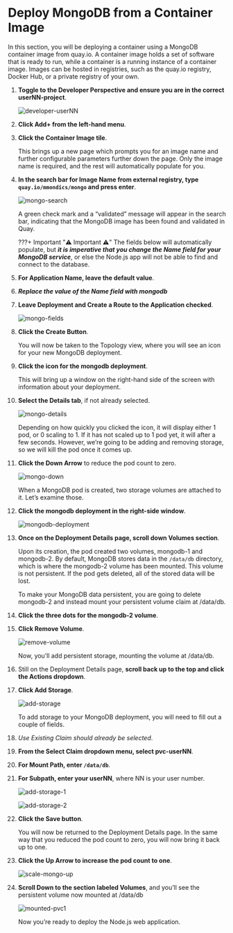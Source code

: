 # Deploy MongoDB from a Container Image

In this section, you will be deploying a container using a MongoDB container image from quay.io. A container image holds a set of software that is ready to run, while a container is a running instance of a container image. Images can be hosted in registries, such as the quay.io registry, Docker Hub, or a private registry of your own.

1. **Toggle to the Developer Perspective and ensure you are in the correct userNN-project**.

    ![developer-userNN](../images/developer-userNN.png)

1. **Click Add+ from the left-hand menu**.

1. **Click the Container Image tile**.

    This brings up a new page which prompts you for an image name and further configurable parameters further down the page. Only the image name is required, and the rest will automatically populate for you.

1. **In the search bar for Image Name from external registry, type `quay.io/mmondics/mongo` and press enter**.

    ![mongo-search](../images/mongo-search.png)

    A green check mark and a “validated” message will appear in the search bar, indicating that the MongoDB image has been found and validated in Quay.

    ???+ Important ":warning: Important :warning:"
        The fields below will automatically populate, but ***it is imperative that you change the Name field for your MongoDB service***, or else the Node.js app will not be able to find and connect to the database.

1. **For Application Name, leave the default value**.

1. ***Replace the value of the Name field with mongodb***

1. **Leave Deployment and Create a Route to the Application checked**.

    ![mongo-fields](../images/mongo-fields.png)

1. **Click the Create Button**.

    You will now be taken to the Topology view, where you will see an icon for your new MongoDB deployment.

1. **Click the icon for the mongodb deployment**.

    This will bring up a window on the right-hand side of the screen with information about your deployment.

1. **Select the Details tab**, if not already selected.

    ![mongo-details](../images/mongo-details.png)

    Depending on how quickly you clicked the icon, it will display either 1 pod, or 0 scaling to 1. If it has not scaled up to 1 pod yet, it will after a few seconds. However, we’re going to be adding and removing storage, so we will kill the pod once it comes up.

1. **Click the Down Arrow** to reduce the pod count to zero.

    ![mongo-down](../images/mongo-down.png)

    When a MongoDB pod is created, two storage volumes are attached to it. Let’s examine those.

1. **Click the mongodb deployment in the right-side window**.

    ![mongodb-deployment](../images/mongodb-deployment.png)

1. **Once on the Deployment Details page, scroll down Volumes section**.

    Upon its creation, the pod created two volumes, mongodb-1 and mongodb-2. By default, MongoDB stores data in the `/data/db` directory, which is where the mongodb-2 volume has been mounted. This volume is not persistent. If the pod gets deleted, all of the stored data will be lost.

    To make your MongoDB data persistent, you are going to delete mongodb-2 and instead mount your persistent volume claim at /data/db.

1. **Click the three dots for the mongodb-2 volume**.

1. **Click Remove Volume**.

    ![remove-volume](../images/remove-volume.png)

    Now, you’ll add persistent storage, mounting the volume at /data/db.

1. Still on the Deployment Details page, **scroll back up to the top and click the Actions dropdown**.

1. **Click Add Storage**.

    ![add-storage](../images/add-storage.png)

    To add storage to your MongoDB deployment, you will need to fill out a couple of fields.

1. *Use Existing Claim should already be selected*.

1. **From the Select Claim dropdown menu, select pvc-userNN**.

1. **For Mount Path, enter `/data/db`**.

1. **For Subpath, enter your userNN**, where NN is your user number.

    ![add-storage-1](../images/add-storage-1.png)

    ![add-storage-2](../images/add-storage-2.png)

1. **Click the Save button**.

    You will now be returned to the Deployment Details page. In the same way that you reduced the pod count to zero, you will now bring it back up to one.

1. **Click the Up Arrow to increase the pod count to one**.

    ![scale-mongo-up](../images/scale-mongo-up.png)

1. **Scroll Down to the section labeled Volumes**, and you’ll see the persistent volume now mounted at /data/db

    ![mounted-pvc1](../images/mounted-pvc.png)

    Now you’re ready to deploy the Node.js web application.
